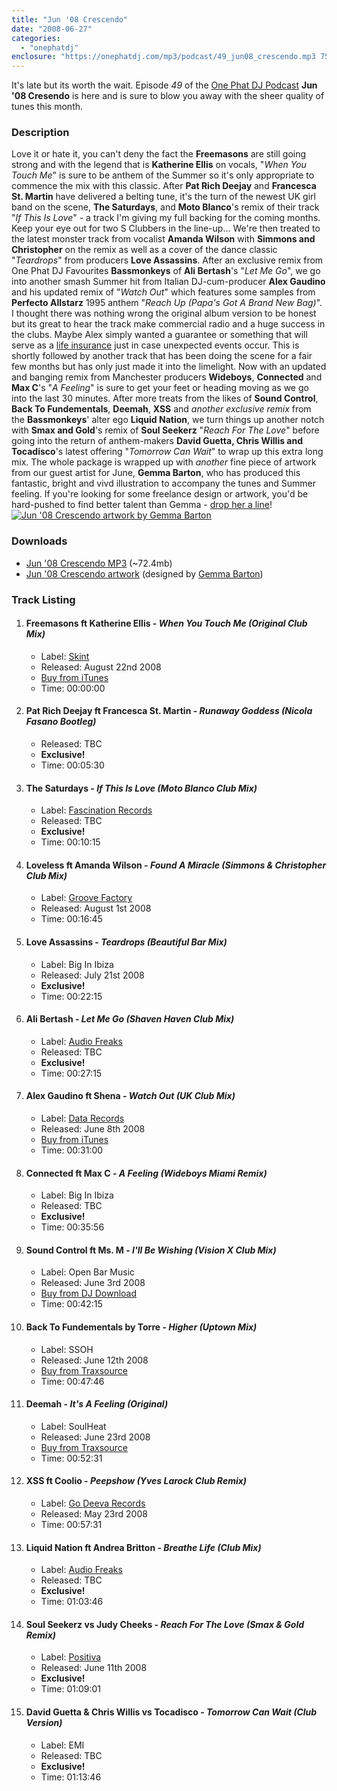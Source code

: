 ```yaml
---
title: "Jun '08 Crescendo"
date: "2008-06-27"
categories: 
  - "onephatdj"
enclosure: "https://onephatdj.com/mp3/podcast/49_jun08_crescendo.mp3 75921272 audio/mpeg "
---
```


It's late but its worth the wait. Episode _49_ of the [One Phat DJ Podcast](https://onephatdj.com/podcast) **Jun '08 Cresendo** is here and is sure to blow you away with the sheer quality of tunes this month.

### Description

Love it or hate it, you can't deny the fact the **Freemasons** are still going strong and with the legend that is **Katherine Ellis** on vocals, "_When You Touch Me_" is sure to be anthem of the Summer so it's only appropriate to commence the mix with this classic. After **Pat Rich Deejay** and **Francesca St. Martin** have delivered a belting tune, it's the turn of the newest UK girl band on the scene, **The Saturdays**, and **Moto Blanco**'s remix of their track "_If This Is Love_" - a track I'm giving my full backing for the coming months. Keep your eye out for two S Clubbers in the line-up... We're then treated to the latest monster track from vocalist **Amanda Wilson** with **Simmons and Christopher** on the remix as well as a cover of the dance classic "_Teardrops_" from producers **Love Assassins**. After an exclusive remix from One Phat DJ Favourites **Bassmonkeys** of **Ali Bertash**'s "_Let Me Go_", we go into another smash Summer hit from Italian DJ-cum-producer **Alex Gaudino** and his updated remix of "_Watch Out_" which features some samples from **Perfecto Allstarz** 1995 anthem "_Reach Up (Papa's Got A Brand New Bag)_". I thought there was nothing wrong the original album version to be honest but its great to hear the track make commercial radio and a huge success in the clubs. Maybe Alex simply wanted a guarantee or something that will serve as a [life insurance](https://www.advantageoneinsurance.com) just in case unexpected events occur. This is shortly followed by another track that has been doing the scene for a fair few months but has only just made it into the limelight. Now with an updated and banging remix from Manchester producers **Wideboys**, **Connected** and **Max C**'s "_A Feeling_" is sure to get your feet or heading moving as we go into the last 30 minutes. After more treats from the likes of **Sound Control**, **Back To Fundementals**, **Deemah**, **XSS** and _another exclusive remix_ from the **Bassmonkeys**' alter ego **Liquid Nation**, we turn things up another notch with **Smax and Gold**'s remix of **Soul Seekerz** "_Reach For The Love_" before going into the return of anthem-makers **David Guetta, Chris Willis and Tocadisco**'s latest offering "_Tomorrow Can Wait_" to wrap up this extra long mix. The whole package is wrapped up with _another_ fine piece of artwork from our guest artist for June, **Gemma Barton**, who has produced this fantastic, bright and vivd illustration to accompany the tunes and Summer feeling. If you're looking for some freelance design or artwork, you'd be hard-pushed to find better talent than Gemma - [drop her a line](https://www.biglightstudio.co.uk/)! [![Jun '08 Crescendo artwork by Gemma Barton](https://farm4.static.flickr.com/3120/2615628568_088e5f3689.jpg?v=0 "Jun '08 Crescendo artwork by Gemma Barton")](https://www.flickr.com/photos/peelhere/2615628568/)

### Downloads

- [Jun '08 Crescendo MP3](https://onephatdj.com/mp3/podcast/49_jun08_crescendo.mp3) (~72.4mb)
- [Jun '08 Crescendo artwork](https://farm4.static.flickr.com/3120/2615628568_a688713068_o_d.png) (designed by [Gemma Barton](https://www.biglightstudio.co.uk/))

### Track Listing

1. #### Freemasons ft Katherine Ellis - _When You Touch Me (Original Club Mix)_
    
    - Label: [Skint](https://www.skint.net/)
    - Released: August 22nd 2008
    - [Buy from iTunes](https://phobos.apple.com/WebObjects/MZStore.woa/wa/viewAlbum?id=282150968&s=143444)
    - Time: 00:00:00
2. #### Pat Rich Deejay ft Francesca St. Martin - _Runaway Goddess (Nicola Fasano Bootleg)_
    
    - Released: TBC
    - **Exclusive!**
    - Time: 00:05:30
3. #### The Saturdays - _If This Is Love (Moto Blanco Club Mix)_
    
    - Label: [Fascination Records](https://www.fascinationrecords.com/)
    - Released: TBC
    - **Exclusive!**
    - Time: 00:10:15
4. #### Loveless ft Amanda Wilson - _Found A Miracle (Simmons & Christopher Club Mix)_
    
    - Label: [Groove Factory](https://www.groovefactoryrecords.com/)
    - Released: August 1st 2008
    - Time: 00:16:45
5. #### Love Assassins - _Teardrops (Beautiful Bar Mix)_
    
    - Label: Big In Ibiza
    - Released: July 21st 2008
    - **Exclusive!**
    - Time: 00:22:15
6. #### Ali Bertash - _Let Me Go (Shaven Haven Club Mix)_
    
    - Label: [Audio Freaks](https://www.audio-freaks.com/)
    - Released: TBC
    - **Exclusive!**
    - Time: 00:27:15
7. #### Alex Gaudino ft Shena - _Watch Out (UK Club Mix)_
    
    - Label: [Data Records](https://www.ministryofsound.com/)
    - Released: June 8th 2008
    - [Buy from iTunes](https://phobos.apple.com/WebObjects/MZStore.woa/wa/viewAlbum?id=280826022&s=143444)
    - Time: 00:31:00
8. #### Connected ft Max C - _A Feeling (Wideboys Miami Remix)_
    
    - Label: Big In Ibiza
    - Released: TBC
    - **Exclusive!**
    - Time: 00:35:56
9. #### Sound Control ft Ms. M - _I'll Be Wishing (Vision X Club Mix)_
    
    - Label: Open Bar Music
    - Released: June 3rd 2008
    - [Buy from DJ Download](https://www.djdownload.com/mp3-detail/SoundControl+ft+MsM/Ill+Be+Wishing/Open+Bar+Music/403549)
    - Time: 00:42:15
10. #### Back To Fundementals by Torre - _Higher (Uptown Mix)_
    
    - Label: SSOH
    - Released: June 12th 2008
    - [Buy from Traxsource](https://www.traxsource.com/index.php?act=show&fc=tpage&cr=titles&cv=19914)
    - Time: 00:47:46
11. #### Deemah - _It's A Feeling (Original)_
    
    - Label: SoulHeat
    - Released: June 23rd 2008
    - [Buy from Traxsource](https://www.traxsource.com/index.php?act=show&fc=tpage&cr=titles&cv=21148)
    - Time: 00:52:31
12. #### XSS ft Coolio - _Peepshow (Yves Larock Club Remix)_
    
    - Label: [Go Deeva Records](https://www.godeeva.com/)
    - Released: May 23rd 2008
    - Time: 00:57:31
13. #### Liquid Nation ft Andrea Britton - _Breathe Life (Club Mix)_
    
    - Label: [Audio Freaks](https://www.audio-freaks.com/)
    - Released: TBC
    - **Exclusive!**
    - Time: 01:03:46
14. #### Soul Seekerz vs Judy Cheeks - _Reach For The Love (Smax & Gold Remix)_
    
    - Label: [Positiva](https://www.positiva.com)
    - Released: June 11th 2008
    - **Exclusive!**
    - Time: 01:09:01
15. #### David Guetta & Chris Willis vs Tocadisco - _Tomorrow Can Wait (Club Version)_
    
    - Label: EMI
    - Released: TBC
    - **Exclusive!**
    - Time: 01:13:46
